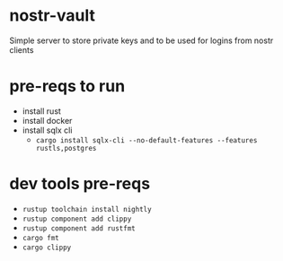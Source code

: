 # nostr-vault
Simple server to store private keys and to be used for logins from nostr clients



# pre-reqs to run
* install rust
* install docker
* install sqlx cli
    - `cargo install sqlx-cli --no-default-features --features rustls,postgres`

# dev tools pre-reqs
* `rustup toolchain install nightly`
* `rustup component add clippy`
* `rustup component add rustfmt`
* `cargo fmt`
* `cargo clippy`